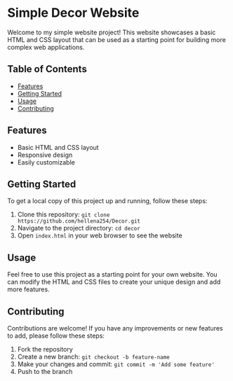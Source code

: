 # Simple Decor Website

Welcome to my simple website project! This website showcases a basic HTML and CSS layout that can be used as a starting point for building more complex web applications.

## Table of Contents

- [Features](#features)
- [Getting Started](#getting-started)
- [Usage](#usage)
- [Contributing](#contributing)

## Features

- Basic HTML and CSS layout
- Responsive design
- Easily customizable

## Getting Started

To get a local copy of this project up and running, follow these steps:

1. Clone this repository: `git clone https://github.com/hellena254/Decor.git`
2. Navigate to the project directory: `cd decor`
3. Open `index.html` in your web browser to see the website

## Usage

Feel free to use this project as a starting point for your own website. You can modify the HTML and CSS files to create your unique design and add more features.

## Contributing

Contributions are welcome! If you have any improvements or new features to add, please follow these steps:

1. Fork the repository
2. Create a new branch: `git checkout -b feature-name`
3. Make your changes and commit: `git commit -m 'Add some feature'`
4. Push to the branch

